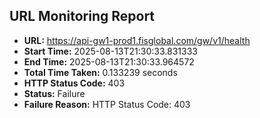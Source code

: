 ## URL Monitoring Report

- **URL:** https://api-gw1-prod1.fisglobal.com/gw/v1/health
- **Start Time:** 2025-08-13T21:30:33.831333
- **End Time:** 2025-08-13T21:30:33.964572
- **Total Time Taken:** 0.133239 seconds
- **HTTP Status Code:** 403
- **Status:** Failure
- **Failure Reason:** HTTP Status Code: 403
